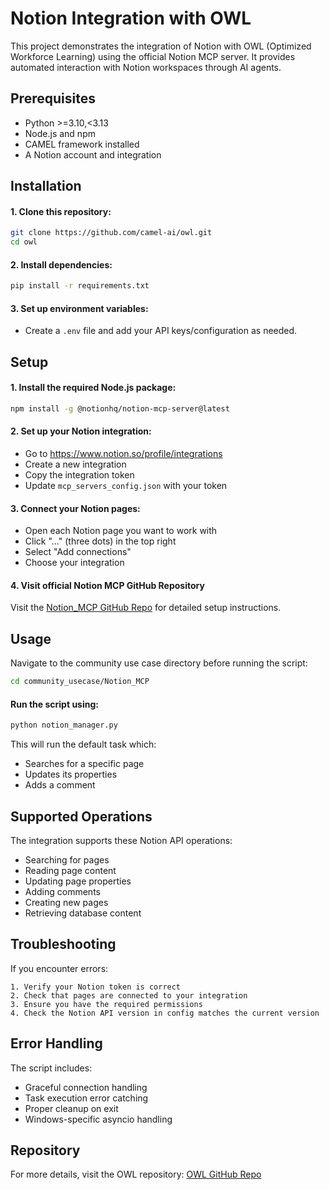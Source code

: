 # Notion Integration with OWL

This project demonstrates the integration of Notion with OWL (Optimized Workforce Learning) using the official Notion MCP server. It provides automated interaction with Notion workspaces through AI agents.

## Prerequisites

- Python >=3.10,<3.13
- Node.js and npm
- CAMEL framework installed
- A Notion account and integration

## Installation

#### 1. Clone this repository:
   ```sh
   git clone https://github.com/camel-ai/owl.git
   cd owl
   ```
#### 2. Install dependencies:
   ```sh
   pip install -r requirements.txt
   ```
#### 3. Set up environment variables:
   - Create a `.env` file and add your API keys/configuration as needed.

## Setup

#### 1. Install the required Node.js package:
   ```bash
   npm install -g @notionhq/notion-mcp-server@latest
   ```

#### 2. Set up your Notion integration:
   - Go to https://www.notion.so/profile/integrations
   - Create a new integration
   - Copy the integration token
   - Update `mcp_servers_config.json` with your token

#### 3. Connect your Notion pages:
   - Open each Notion page you want to work with
   - Click "..." (three dots) in the top right
   - Select "Add connections"
   - Choose your integration

#### 4. Visit official Notion MCP GitHub Repository
Visit the [Notion_MCP GitHub Repo](https://github.com/makenotion/notion-mcp-server) for detailed setup instructions.

## Usage

Navigate to the community use case directory before running the script:

```sh
cd community_usecase/Notion_MCP
```

#### Run the script using:
   ```bash
   python notion_manager.py
   ```
   This will run the default task which:
   - Searches for a specific page
   - Updates its properties
   - Adds a comment


## Supported Operations

The integration supports these Notion API operations:
- Searching for pages
- Reading page content
- Updating page properties
- Adding comments
- Creating new pages
- Retrieving database content

## Troubleshooting

If you encounter errors:

    1. Verify your Notion token is correct
    2. Check that pages are connected to your integration
    3. Ensure you have the required permissions
    4. Check the Notion API version in config matches the current version

## Error Handling

The script includes:
- Graceful connection handling
- Task execution error catching
- Proper cleanup on exit
- Windows-specific asyncio handling

## Repository

For more details, visit the OWL repository: [OWL GitHub Repo](https://github.com/camel-ai/owl)